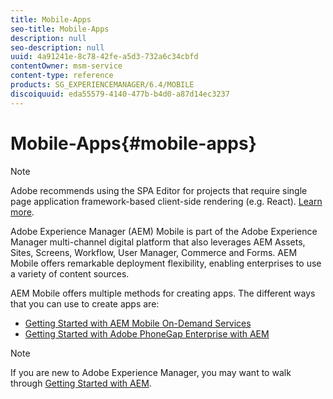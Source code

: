 ```yaml
---
title: Mobile-Apps
seo-title: Mobile-Apps
description: null
seo-description: null
uuid: 4a91241e-8c78-42fe-a5d3-732a6c34cbfd
contentOwner: msm-service
content-type: reference
products: SG_EXPERIENCEMANAGER/6.4/MOBILE
discoiquuid: eda55579-4140-477b-b4d0-a87d14ec3237
---
```


# Mobile-Apps{#mobile-apps}

>[!NOTE]
>
>Adobe recommends using the SPA Editor for projects that require single page application framework-based client-side rendering (e.g. React). [Learn more](/help/sites/developing/using/spa-overview.md).

Adobe Experience Manager (AEM) Mobile is part of the Adobe Experience Manager multi-channel digital platform that also leverages AEM Assets, Sites, Screens, Workflow, User Manager, Commerce and Forms. AEM Mobile offers remarkable deployment flexibility, enabling enterprises to use a variety of content sources.

AEM Mobile offers multiple methods for creating apps. The different ways that you can use to create apps are:

* [Getting Started with AEM Mobile On-Demand Services](/help/mobile/mobile-apps-ondemand.md)
* [Getting Started with Adobe PhoneGap Enterprise with AEM](/help/mobile/phonegap.md)

>[!NOTE]
>
>If you are new to Adobe Experience Manager, you may want to walk through [Getting Started with AEM](/help/sites/deploying/using/deploy.md).


